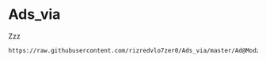 # Ads_via
Zzz

 ```
https://raw.githubusercontent.com/rizredvlo7zer0/Ads_via/master/Ad@Modz_Riz.txt
 ```
